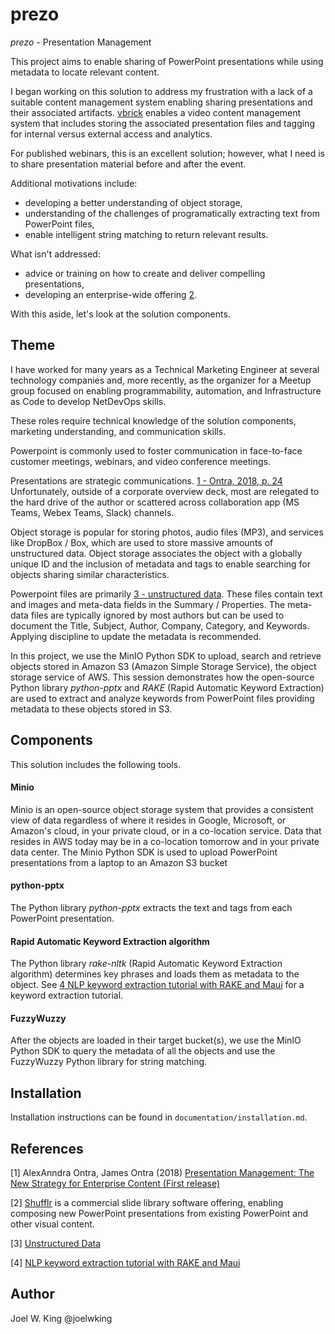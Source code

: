 # prezo

*prezo* - Presentation Management

This project aims to enable sharing of PowerPoint presentations while using metadata to locate relevant content.

I began working on this solution to address my frustration with a lack of a suitable content management system enabling sharing presentations and their associated artifacts. [vbrick](https://vbrick.com/) enables a video content management system that includes storing the associated presentation files and tagging for internal versus external access and analytics.

For published webinars, this is an excellent solution; however, what I need is to share presentation material before and after the event.

Additional motivations include:

 * developing a better understanding of object storage,
 * understanding of the challenges of programatically extracting text from PowerPoint files,
 * enable intelligent string matching to return relevant results.

What isn't addressed:

 * advice or training on how to create and deliver compelling presentations,
 * developing an enterprise-wide offering [2](README.md#references).

With this aside, let's look at the solution components.

Theme
-----
I have worked for many years as a Technical Marketing Engineer at several technology companies and, more recently, as the organizer for a Meetup group focused on enabling programmability, automation, and Infrastructure as Code to develop NetDevOps skills.

These roles require technical knowledge of the solution components, marketing understanding, and communication skills.

Powerpoint is commonly used to foster communication in face-to-face customer meetings, webinars, and video conference meetings. 

Presentations are strategic communications. [1 - Ontra, 2018, p. 24](README.md#references) Unfortunately, outside of a corporate overview deck, most are relegated to the hard drive of the author or scattered across collaboration app (MS Teams, Webex Teams, Slack) channels.

Object storage is popular for storing photos, audio files (MP3), and services like DropBox / Box, which are used to store massive amounts of unstructured data. Object storage associates the object with a globally unique ID and the inclusion of metadata and tags to enable searching for objects sharing similar characteristics.

Powerpoint files are primarily [3 - unstructured data](README.md#references). These files contain text and images and meta-data fields in the Summary / Properties. The meta-data files are typically ignored by most authors but can be used to document the Title, Subject, Author, Company, Category, and Keywords. Applying discipline to update the metadata is recommended.

In this project, we use the MinIO Python SDK to upload, search and retrieve objects stored in Amazon S3 (Amazon Simple Storage Service), the object storage service of AWS. This session demonstrates how the open-source Python library *python-pptx* and *RAKE* (Rapid Automatic Keyword Extraction) are used to extract and analyze keywords from PowerPoint files providing metadata to these objects stored in S3.

Components
----------
This solution includes the following tools.

#### Minio
Minio is an open-source object storage system that provides a consistent view of data regardless of where it resides in Google, Microsoft, or Amazon's cloud, in your private cloud, or in a co-location service. Data that resides in AWS today may be in a co-location tomorrow and in your private data center. The Minio Python SDK is used to upload PowerPoint presentations from a laptop to an Amazon S3 bucket

#### python-pptx
The Python library *python-pptx* extracts the text and tags from each PowerPoint presentation.

#### Rapid Automatic Keyword Extraction algorithm
The Python library *rake-nltk* (Rapid Automatic Keyword Extraction algorithm) determines key phrases and loads them as metadata to the object. See [4 NLP keyword extraction tutorial with RAKE and Maui](README.md#references) for a keyword extraction tutorial.

#### FuzzyWuzzy
After the objects are loaded in their target bucket(s), we use the MinIO Python SDK to query the metadata of all the objects and use the FuzzyWuzzy Python library for string matching.

Installation
------------
Installation instructions can be found in `documentation/installation.md`.

References
----------

[1] AlexAnndra Ontra, James Ontra (2018) [Presentation Management: The New Strategy for Enterprise Content (First release)](https://www.amazon.com/Presentation-Management-Strategy-Enterprise-Content-ebook/dp/B07MMV7MJ2)

[2] [Shufflr](https://shufflrr.com) is a commercial slide library software offering, enabling composing new PowerPoint presentations from existing PowerPoint and other visual content. 

[3] [Unstructured Data](https://searchbusinessanalytics.techtarget.com/definition/unstructured-data)

[4] [NLP keyword extraction tutorial with RAKE and Maui](https://www.airpair.com/nlp/keyword-extraction-tutorial)

Author
------
Joel W. King @joelwking
